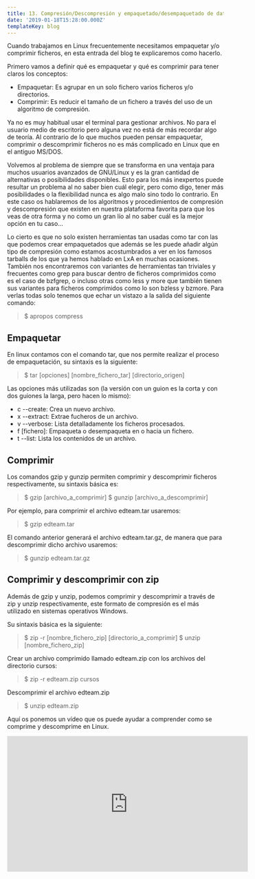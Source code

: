 ```yaml
---
title: 13. Compresión/Descompresión y empaquetado/desempaquetado de datos.
date: '2019-01-18T15:28:00.000Z'
templateKey: blog
---
```


Cuando trabajamos en Linux frecuentemente necesitamos empaquetar y/o comprimir ficheros, en esta entrada del blog te explicaremos como hacerlo.

Primero vamos a definir qué es empaquetar y qué es comprimir para tener claros los conceptos:

- Empaquetar: Es agrupar en un solo fichero varios ficheros y/o directorios.
- Comprimir: Es reducir el tamaño de un fichero a través del uso de un algoritmo de compresión.

Ya no es muy habitual usar el terminal para gestionar archivos. No para el usuario medio de escritorio pero alguna vez no está de más recordar algo de teoría. Al contrario de lo que muchos pueden pensar empaquetar, comprimir o descomprimir ficheros no es más complicado en Linux que en el antiguo MS/DOS.

Volvemos al problema de siempre que se transforma en una ventaja para muchos usuarios avanzados de GNU/Linux y es la gran cantidad de alternativas o posibilidades disponibles. Esto para los más inexpertos puede resultar un problema al no saber bien cuál elegir, pero como digo, tener más posibilidades o la flexibilidad nunca es algo malo sino todo lo contrario. En este caso os hablaremos de los algoritmos y procedimientos de compresión y descompresión que existen en nuestra plataforma favorita para que los veas de otra forma y no como un gran lío al no saber cuál es la mejor opción en tu caso…

Lo cierto es que no solo existen herramientas tan usadas como tar con las que podemos crear empaquetados que además se les puede añadir algún tipo de compresión como estamos acostumbrados a ver en los famosos tarballs de los que ya hemos hablado en LxA en muchas ocasiones. También nos encontraremos con variantes de herramientas tan triviales y frecuentes como grep para buscar dentro de ficheros comprimidos como es el caso de bzfgrep, o incluso otras como less y more que también tienen sus variantes para ficheros comprimidos como lo son bzless y bzmore. Para verlas todas solo tenemos que echar un vistazo a la salida del siguiente comando:

> $ apropos compress

## Empaquetar
En linux contamos con el comando tar, que nos permite realizar el proceso de empaquetación, su sintaxis es la siguiente:

> $ tar [opciones] [nombre_fichero_tar] [directorio_origen]

Las opciones más utilizadas son (la versión con un guion es la corta y con dos guiones la larga, pero hacen lo mismo):

- c --create: Crea un nuevo archivo.
- x --extract: Extrae fucheros de un archivo.
- v --verbose: Lista detalladamente los ficheros procesados.
- f [fichero]: Empaqueta o desempaqueta en o hacia un fichero.
- t --list: Lista los contenidos de un archivo.

## Comprimir
Los comandos gzip y gunzip permiten comprimir y descomprimir ficheros respectivamente, su sintaxis básica es:

> $ gzip [archivo_a_comprimir]
> $ gunzip [archivo_a_descomprimir]

Por ejemplo, para comprimir el archivo edteam.tar usaremos:

> $ gzip edteam.tar

El comando anterior generará el archivo edteam.tar.gz, de manera que para descomprimir dicho archivo usaremos:

> $ gunzip edteam.tar.gz

## Comprimir y descomprimir con zip

Además de gzip y unzip, podemos comprimir y descomprimir a través de zip y unzip respectivamente, este formato de compresión es el más utilizado en sistemas operativos Windows.

Su sintaxis básica es la siguiente:

> $ zip -r [nombre_fichero_zip] [directorio_a_comprimir]
> $ unzip [nombre_fichero_zip]

Crear un archivo comprimido llamado edteam.zip con los archivos del directorio cursos:

> $ zip -r edteam.zip cursos

Descomprimir el archivo edteam.zip

> $ unzip edteam.zip

Aquí os ponemos un vídeo que os puede ayudar a comprender como se comprime y descomprime en Linux.
<iframe width="560" height="315" src="https://www.youtube.com/embed/wgze3bkhr4A" frameborder="0" allow="accelerometer; autoplay; encrypted-media; gyroscope; picture-in-picture" allowfullscreen></iframe>

